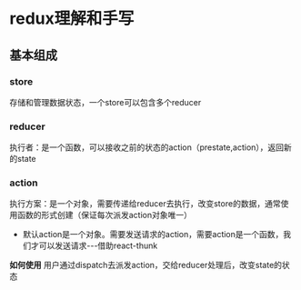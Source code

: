 # redux理解和手写
## 基本组成
### store
存储和管理数据状态，一个store可以包含多个reducer
### reducer
执行者：是一个函数，可以接收之前的状态的action（prestate,action），返回新的state
### action
执行方案：是一个对象，需要传递给reducer去执行，改变store的数据，通常使用函数的形式创建（保证每次派发action对象唯一）
* 默认action是一个对象。需要发送请求的action，需要action是一个函数，我们才可以发送请求---借助react-thunk

**如何使用**
用户通过dispatch去派发action，交给reducer处理后，改变state的状态

